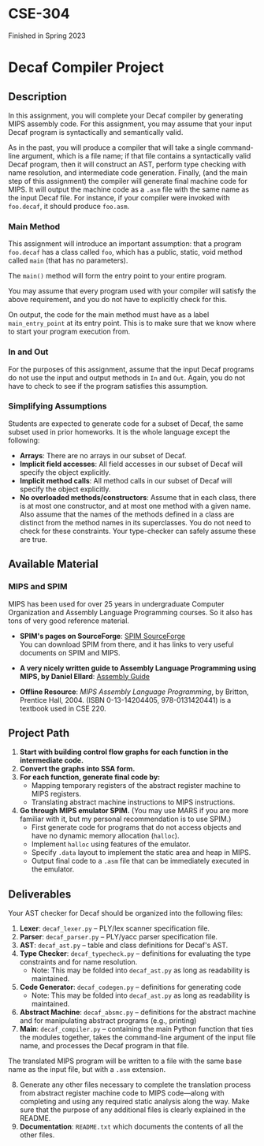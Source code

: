 # CSE-304
Finished in Spring 2023

# Decaf Compiler Project

## Description

In this assignment, you will complete your Decaf compiler by generating MIPS assembly code. For this assignment, you may assume that your input Decaf program is syntactically and semantically valid.

As in the past, you will produce a compiler that will take a single command-line argument, which is a file name; if that file contains a syntactically valid Decaf program, then it will construct an AST, perform type checking with name resolution, and intermediate code generation. Finally, (and the main step of this assignment) the compiler will generate final machine code for MIPS. It will output the machine code as a `.asm` file with the same name as the input Decaf file. For instance, if your compiler were invoked with `foo.decaf`, it should produce `foo.asm`.

### Main Method

This assignment will introduce an important assumption: that a program `foo.decaf` has a class called `foo`, which has a public, static, void method called `main` (that has no parameters).

The `main()` method will form the entry point to your entire program.

You may assume that every program used with your compiler will satisfy the above requirement, and you do not have to explicitly check for this.

On output, the code for the main method must have as a label `main_entry_point` at its entry point. This is to make sure that we know where to start your program execution from.

### In and Out

For the purposes of this assignment, assume that the input Decaf programs do not use the input and output methods in `In` and `Out`. Again, you do not have to check to see if the program satisfies this assumption.

### Simplifying Assumptions

Students are expected to generate code for a subset of Decaf, the same subset used in prior homeworks. It is the whole language except the following:

- **Arrays**: There are no arrays in our subset of Decaf.
- **Implicit field accesses**: All field accesses in our subset of Decaf will specify the object explicitly.
- **Implicit method calls**: All method calls in our subset of Decaf will specify the object explicitly.
- **No overloaded methods/constructors**: Assume that in each class, there is at most one constructor, and at most one method with a given name. Also assume that the names of the methods defined in a class are distinct from the method names in its superclasses. You do not need to check for these constraints. Your type-checker can safely assume these are true.

## Available Material

### MIPS and SPIM

MIPS has been used for over 25 years in undergraduate Computer Organization and Assembly Language Programming courses. So it also has tons of very good reference material.

- **SPIM's pages on SourceForge**: [SPIM SourceForge](http://spimsimulator.sourceforge.net/)  
  You can download SPIM from there, and it has links to very useful documents on SPIM and MIPS.

- **A very nicely written guide to Assembly Language Programming using MIPS, by Daniel Ellard**: [Assembly Guide](https://ellard.org/dan/www/Courses/cs50-asm.pdf)

- **Offline Resource**: *MIPS Assembly Language Programming*, by Britton, Prentice Hall, 2004. (ISBN 0-13-14204405, 978-0131420441) is a textbook used in CSE 220.

## Project Path

1. **Start with building control flow graphs for each function in the intermediate code.**
2. **Convert the graphs into SSA form.**
3. **For each function, generate final code by:**
   - Mapping temporary registers of the abstract register machine to MIPS registers.
   - Translating abstract machine instructions to MIPS instructions.
4. **Go through MIPS emulator SPIM.** (You may use MARS if you are more familiar with it, but my personal recommendation is to use SPIM.)
   - First generate code for programs that do not access objects and have no dynamic memory allocation (`halloc`).
   - Implement `halloc` using features of the emulator.
   - Specify `.data` layout to implement the static area and heap in MIPS.
   - Output final code to a `.asm` file that can be immediately executed in the emulator.

## Deliverables

Your AST checker for Decaf should be organized into the following files:

1. **Lexer**: `decaf_lexer.py` – PLY/lex scanner specification file.
2. **Parser**: `decaf_parser.py` – PLY/yacc parser specification file.
3. **AST**: `decaf_ast.py` – table and class definitions for Decaf's AST.
4. **Type Checker**: `decaf_typecheck.py` – definitions for evaluating the type constraints and for name resolution.
   - Note: This may be folded into `decaf_ast.py` as long as readability is maintained.
5. **Code Generator**: `decaf_codegen.py` – definitions for generating code
   - Note: This may be folded into `decaf_ast.py` as long as readability is maintained.
6. **Abstract Machine**: `decaf_absmc.py` – definitions for the abstract machine and for manipulating abstract programs (e.g., printing)
7. **Main**: `decaf_compiler.py` – containing the main Python function that ties the modules together, takes the command-line argument of the input file name, and processes the Decaf program in that file.

The translated MIPS program will be written to a file with the same base name as the input file, but with a `.asm` extension.

8. Generate any other files necessary to complete the translation process from abstract register machine code to MIPS code—along with completing and using any required static analysis along the way. Make sure that the purpose of any additional files is clearly explained in the README.
9. **Documentation**: `README.txt` which documents the contents of all the other files.
